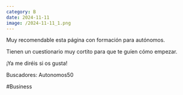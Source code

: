 ```yaml
--- 
category: B 
date: 2024-11-11 
image: /2024-11-11_1.png 
--- 
```


Muy recomendable esta página con formación para autónomos. 

Tienen un cuestionario muy cortito para que te guíen cómo empezar.

¡Ya me diréis si os gusta! 

Buscadores: Autonomos50

#Business